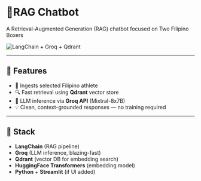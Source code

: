 # 🧠RAG Chatbot

A Retrieval-Augmented Generation (RAG) chatbot focused on Two Filipino Boxers

![LangChain + Groq + Qdrant](https://img.shields.io/badge/Stack-LangChain%20%2B%20Groq%20%2B%20Qdrant-blue)

---

## 🚀 Features

- 📄 Ingests selected Filipino athlete 
- 🔍 Fast retrieval using **Qdrant** vector store
- 🧠 LLM inference via **Groq API** (Mixtral-8x7B)
- 💡 Clean, context-grounded responses — no training required

---

## 🧱 Stack

- **LangChain** (RAG pipeline)
- **Groq** (LLM inference, blazing-fast)
- **Qdrant** (vector DB for embedding search)
- **HuggingFace Transformers** (embedding model)
- **Python** + **Streamlit** (if UI added)
